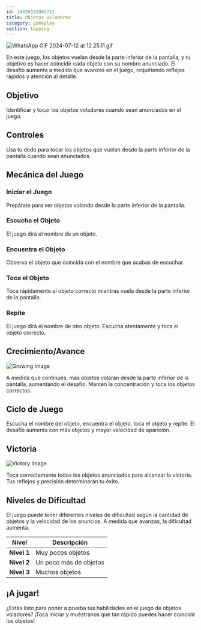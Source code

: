 ```yaml
---
id: 34826193085721
title: Objetos voladores
category: gameplay
section: tapping
---
```

![WhatsApp GIF 2024-07-12 at 12.25.11.gif](https://help.studycat.com/hc/article_attachments/34966795074969)

En este juego, los objetos vuelan desde la parte inferior de la pantalla, y tu objetivo es hacer coincidir cada objeto con su nombre anunciado. El desafío aumenta a medida que avanzas en el juego, requiriendo reflejos rápidos y atención al detalle.

Objetivo
---------

Identificar y tocar los objetos voladores cuando sean anunciados en el juego.

Controles
--------

Usa tu dedo para tocar los objetos que vuelan desde la parte inferior de la pantalla cuando sean anunciados.

Mecánica del Juego
------------------

### Iniciar el Juego

Prepárate para ver objetos volando desde la parte inferior de la pantalla.

### Escucha el Objeto

El juego dirá el nombre de un objeto.

### Encuentra el Objeto

Observa el objeto que coincida con el nombre que acabas de escuchar.

### Toca el Objeto

Toca rápidamente el objeto correcto mientras vuela desde la parte inferior de la pantalla.

### Repite

El juego dirá el nombre de otro objeto. Escucha atentamente y toca el objeto correcto.

Crecimiento/Avance
-----------------

![Growing Image](https://help.studycat.com/hc/article_attachments/34826217331225)

A medida que continúes, más objetos volarán desde la parte inferior de la pantalla, aumentando el desafío. Mantén la concentración y toca los objetos correctos.

Ciclo de Juego
-------------

Escucha el nombre del objeto, encuentra el objeto, toca el objeto y repite. El desafío aumenta con más objetos y mayor velocidad de aparición.

Victoria
-------

![Victory Image](https://help.studycat.com/hc/article_attachments/34917314421785)

Toca correctamente todos los objetos anunciados para alcanzar la victoria. Tus reflejos y precisión determinarán tu éxito.

Niveles de Dificultad
-----------------

El juego puede tener diferentes niveles de dificultad según la cantidad de objetos y la velocidad de los anuncios. A medida que avanzas, la dificultad aumenta.

| Nivel | Descripción |
| --- | --- |
| **Nivel 1** | Muy pocos objetos |
| **Nivel 2** | Un poco más de objetos |
| **Nivel 3** | Muchos objetos |

¡A jugar!
-----------

¿Estás listo para poner a prueba tus habilidades en el juego de objetos voladores? ¡Toca iniciar y muéstranos qué tan rápido puedes hacer coincidir los objetos!

